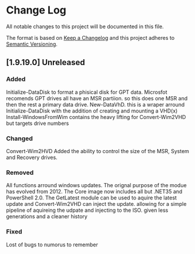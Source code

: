 # Change Log

All notable changes to this project will be documented in this file.

The format is based on [Keep a Changelog](http://keepachangelog.com/)
and this project adheres to [Semantic Versioning](http://semver.org/).

## [1.9.19.0] Unreleased
### Added
  Initialize-DataDisk to format a phisical disk for GPT data. Microsfot recomends GPT drives all have an MSR partiion. so this does one MSR and then the rest a primary data drive.
  New-DataVhD. this is a wraper arround Initialize-DataDisk with the addition of creating and mounting a VHD(x)
  Install-WindowsFromWim contains the heavy lifting for Convert-Wim2VHD but targets drive numbers

### Changed
  Convert-Wim2HVD Added the ability to control the size of the MSR, System and Recovery drives.

### Removed
  All functions arround windows updates. The orignal purpose of the modue has evolved from 2012. The Core image now includes all but .NET35 and PowerShell 2.0. The GetLatest module can be used to aquire the latest update and Convert-Wim2VHD can inject the update. allowing for a simple pipeline of aquireing the udpate and injecting to the ISO. given less generations and a cleaner history

### Fixed
  Lost of bugs to numorus to remember
